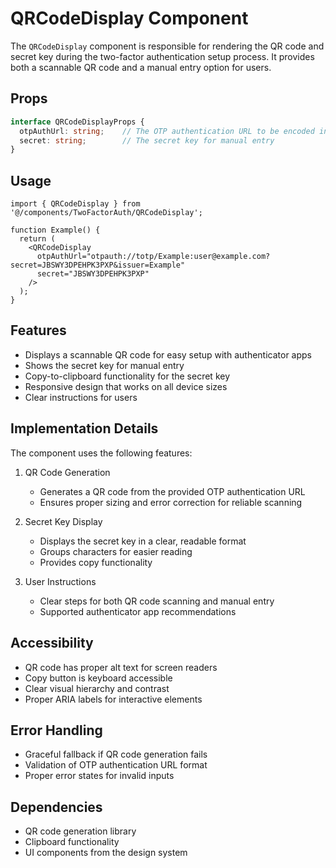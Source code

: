 # QRCodeDisplay Component

The `QRCodeDisplay` component is responsible for rendering the QR code and secret key during the two-factor authentication setup process. It provides both a scannable QR code and a manual entry option for users.

## Props

```typescript
interface QRCodeDisplayProps {
  otpAuthUrl: string;    // The OTP authentication URL to be encoded in the QR code
  secret: string;        // The secret key for manual entry
}
```

## Usage

```tsx
import { QRCodeDisplay } from '@/components/TwoFactorAuth/QRCodeDisplay';

function Example() {
  return (
    <QRCodeDisplay
      otpAuthUrl="otpauth://totp/Example:user@example.com?secret=JBSWY3DPEHPK3PXP&issuer=Example"
      secret="JBSWY3DPEHPK3PXP"
    />
  );
}
```

## Features

- Displays a scannable QR code for easy setup with authenticator apps
- Shows the secret key for manual entry
- Copy-to-clipboard functionality for the secret key
- Responsive design that works on all device sizes
- Clear instructions for users

## Implementation Details

The component uses the following features:

1. QR Code Generation
   - Generates a QR code from the provided OTP authentication URL
   - Ensures proper sizing and error correction for reliable scanning

2. Secret Key Display
   - Displays the secret key in a clear, readable format
   - Groups characters for easier reading
   - Provides copy functionality

3. User Instructions
   - Clear steps for both QR code scanning and manual entry
   - Supported authenticator app recommendations

## Accessibility

- QR code has proper alt text for screen readers
- Copy button is keyboard accessible
- Clear visual hierarchy and contrast
- Proper ARIA labels for interactive elements

## Error Handling

- Graceful fallback if QR code generation fails
- Validation of OTP authentication URL format
- Proper error states for invalid inputs

## Dependencies

- QR code generation library
- Clipboard functionality
- UI components from the design system 